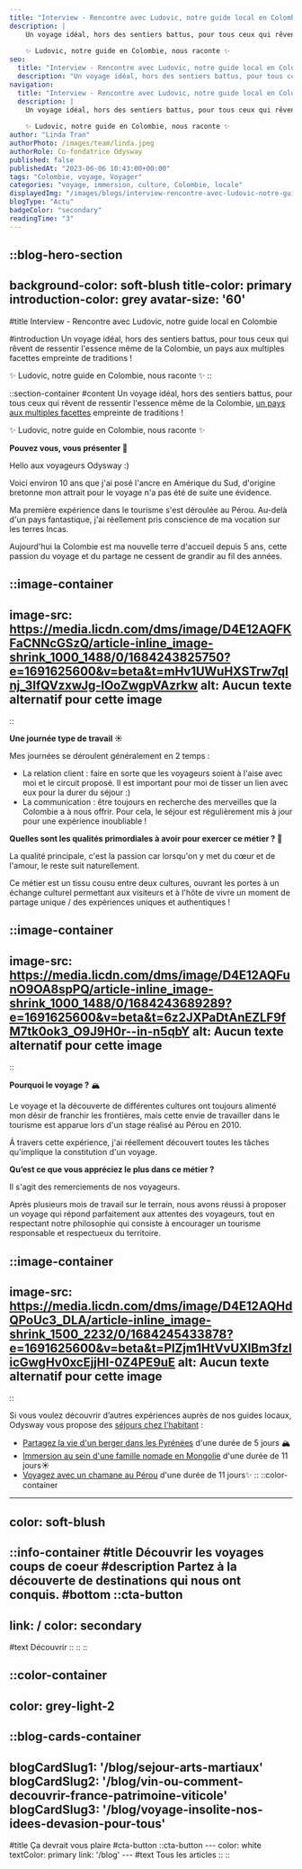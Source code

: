 ```yaml
---
title: "Interview - Rencontre avec Ludovic, notre guide local en Colombie"
description: |
    Un voyage idéal, hors des sentiers battus, pour tous ceux qui rêvent de ressentir l'essence même de la Colombie, un pays aux multiples facettes empreinte de traditions !
    
    ✨ Ludovic, notre guide en Colombie, nous raconte ✨
seo:
  title: "Interview - Rencontre avec Ludovic, notre guide local en Colombie"
  description: "Un voyage idéal, hors des sentiers battus, pour tous ceux qui rêvent de ressentir l'essence même de la Colombie, un pays aux multiples facet"
navigation:
  title: "Interview - Rencontre avec Ludovic, notre guide local en Colombie"
  description: |
    Un voyage idéal, hors des sentiers battus, pour tous ceux qui rêvent de ressentir l'essence même de la Colombie, un pays aux multiples facettes empreinte de traditions !
    
    ✨ Ludovic, notre guide en Colombie, nous raconte ✨
author: "Linda Tran"
authorPhoto: /images/team/linda.jpeg
authorRole: Co-fondatrice Odysway
published: false
publishedAt: "2023-06-06 10:43:00+00:00"
tags: "Colombie, voyage, Voyager"
categories: "voyage, immersion, culture, Colombie, locale"
displayedImg: "/images/blogs/interview-rencontre-avec-ludovic-notre-guide-local-en-colombie/2qspPd1dRqIAgkDAJNbQ.jpg"
blogType: "Actu"
badgeColor: "secondary"
readingTime: "3"
---
```


::blog-hero-section
---
background-color: soft-blush
title-color: primary
introduction-color: grey
avatar-size: '60'
---
#title
Interview - Rencontre avec Ludovic, notre guide local en Colombie

#introduction
Un voyage idéal, hors des sentiers battus, pour tous ceux qui rêvent de ressentir l'essence même de la Colombie, un pays aux multiples facettes empreinte de traditions !

✨ Ludovic, notre guide en Colombie, nous raconte ✨
::

::section-container
#content
Un voyage idéal, hors des sentiers battus, pour tous ceux qui rêvent de ressentir l'essence même de la Colombie, [un pays aux multiples facettes](https://odysway.com/destinations/colombie) empreinte de traditions !

✨ Ludovic, notre guide en Colombie, nous raconte ✨

**Pouvez vous, vous présenter 🙋**

Hello aux voyageurs Odysway :)

Voici environ 10 ans que j'ai posé l'ancre en Amérique du Sud, d'origine bretonne mon attrait pour le voyage n'a pas été de suite une évidence.

Ma première expérience dans le tourisme s'est déroulée au Pérou. Au-delà d'un pays fantastique, j'ai réellement pris conscience de ma vocation sur les terres Incas.

Aujourd'hui la Colombie est ma nouvelle terre d'accueil depuis 5 ans, cette passion du voyage et du partage ne cessent de grandir au fil des années.

::image-container
---
image-src: https://media.licdn.com/dms/image/D4E12AQFKFaCNNcGSzQ/article-inline_image-shrink_1000_1488/0/1684243825750?e=1691625600&v=beta&t=mHv1UWuHXSTrw7qInj_3IfQVzxwJg-IOoZwgpVAzrkw
alt: Aucun texte alternatif pour cette image
---
::

**Une journée type de travail ☀️**

Mes journées se déroulent généralement en 2 temps :

*   La relation client : faire en sorte que les voyageurs soient à l'aise avec moi et le circuit proposé. Il est important pour moi de tisser un lien avec eux pour la durer du séjour :)
*   La communication : être toujours en recherche des merveilles que la Colombie a à nous offrir. Pour cela, le séjour est régulièrement mis à jour pour une expérience inoubliable !

**Quelles sont les qualités primordiales à avoir pour exercer ce métier ? 💪**

La qualité principale, c'est la passion car lorsqu'on y met du cœur et de l'amour, le reste suit naturellement.

Ce métier est un tissu cousu entre deux cultures, ouvrant les portes à un échange culturel permettant aux visiteurs et à l'hôte de vivre un moment de partage unique / des expériences uniques et authentiques !

::image-container
---
image-src: https://media.licdn.com/dms/image/D4E12AQFunO9OA8spPQ/article-inline_image-shrink_1000_1488/0/1684243689289?e=1691625600&v=beta&t=6z2JXPaDtAnEZLF9fM7tk0ok3_O9J9H0r--in-n5qbY
alt: Aucun texte alternatif pour cette image
---
::

**Pourquoi le voyage ?** 🏔️

Le voyage et la découverte de différentes cultures ont toujours alimenté mon désir de franchir les frontières, mais cette envie de travailler dans le tourisme est apparue lors d'un stage réalisé au Pérou en 2010. 

Á travers cette expérience, j'ai réellement découvert toutes les tâches qu'implique la constitution d'un voyage.

**Qu’est ce que vous appréciez le plus dans ce métier ?**

Il s'agit des remerciements de nos voyageurs.

Après plusieurs mois de travail sur le terrain, nous avons réussi à proposer un voyage qui répond parfaitement aux attentes des voyageurs, tout en respectant notre philosophie qui consiste à encourager un tourisme responsable et respectueux du territoire.

::image-container
---
image-src: https://media.licdn.com/dms/image/D4E12AQHdQPoUc3_DLA/article-inline_image-shrink_1500_2232/0/1684245433878?e=1691625600&v=beta&t=PlZjm1HtVvUXlBm3fzlicGwgHv0xcEjjHI-0Z4PE9uE
alt: Aucun texte alternatif pour cette image
---
::

Si vous voulez découvrir d’autres expériences auprès de nos guides locaux, Odysway vous propose des [séjours chez l'habitant](https://odysway.com/thematiques/sejours-chez-l-habitant?utm_source=LK_Post&utm_medium=Article+LK&utm_campaign=chez+l%27habitant) :

*   [Partagez la vie d'un berger dans les Pyrénées](https://odysway.com/voyages/sejour-berger-bearn?utm_source=LK_Post&utm_medium=Article+LK&utm_campaign=berger) d'une durée de 5 jours 🏔️
*   [Immersion au sein d'une famille nomade en Mongolie](https://odysway.com/voyages/voyage-nomades-mongolie) d'une durée de 11 jours☀️
*   [Voyagez avec un chamane au Pérou](https://odysway.com/voyages/voyage-chamanique-perou?utm_source=LK_Post&utm_medium=Article+LK&utm_campaign=perou) d'une durée de 11 jours✨
::
::color-container
---
color: soft-blush
---
  ::info-container
  #title
  Découvrir les voyages coups de coeur
  #description
  Partez à la découverte de destinations qui nous ont conquis.
  #bottom
  ::cta-button
  ---
  link: /
  color: secondary
  ---
  #text
  Découvrir
  ::
  ::
::

::color-container
---
color: grey-light-2
---
  ::blog-cards-container
  ---
  blogCardSlug1: '/blog/sejour-arts-martiaux' 
  blogCardSlug2: '/blog/vin-ou-comment-decouvrir-france-patrimoine-viticole' 
  blogCardSlug3: '/blog/voyage-insolite-nos-idees-devasion-pour-tous' 
  ---
  #title
  Ça devrait vous plaire
  #cta-button
    ::cta-button
    ---
    color: white
    textColor: primary
    link: '/blog'
    ---
    #text
    Tous les  articles
    ::
  ::
